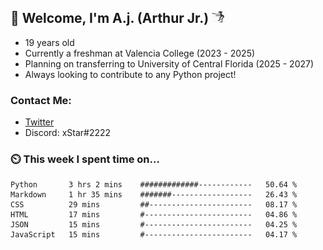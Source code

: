 ## 👋 Welcome, I'm A.j. (Arthur Jr.)    <img src="./assets/funny-dance.gif" height="20" width="20">


- 19 years old
- Currently a freshman at Valencia  College (2023 - 2025)
- Planning on transferring  to University of Central Florida (2025 - 2027)
- Always looking to contribute to any Python project!


### Contact Me:
- [Twitter](https://twitter.com/xStar2222)
- Discord: xStar#2222


### ⏲️ This week I spent time on...
<!--START_SECTION:waka-->

```text
Python       3 hrs 2 mins    #############------------   50.64 %
Markdown     1 hr 35 mins    #######------------------   26.43 %
CSS          29 mins         ##-----------------------   08.17 %
HTML         17 mins         #------------------------   04.86 %
JSON         15 mins         #------------------------   04.25 %
JavaScript   15 mins         #------------------------   04.17 %
```

<!--END_SECTION:waka-->
